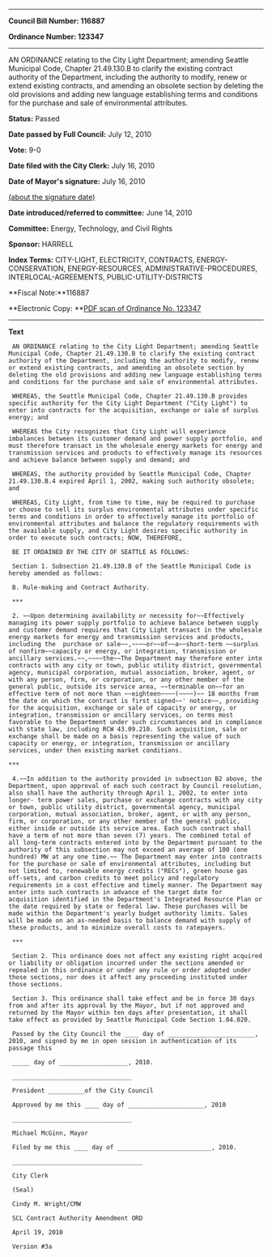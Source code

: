 

********

**Council Bill Number: 116887**
   
**Ordinance Number: 123347**
********

 AN ORDINANCE relating to the City Light Department; amending Seattle Municipal Code, Chapter 21.49.130.B to clarify the existing contract authority of the Department, including the authority to modify, renew or extend existing contracts, and amending an obsolete section by deleting the old provisions and adding new language establishing terms and conditions for the purchase and sale of environmental attributes.

**Status:** Passed
   
**Date passed by Full Council:** July 12, 2010
   
**Vote:** 9-0
   
**Date filed with the City Clerk:** July 16, 2010
   
**Date of Mayor's signature:** July 16, 2010
   
[(about the signature date)](/~public/approvaldate.htm)
   
   
   
**Date introduced/referred to committee:** June 14, 2010
   
**Committee:** Energy, Technology, and Civil Rights
   
**Sponsor:** HARRELL
   
   
**Index Terms:** CITY-LIGHT, ELECTRICITY, CONTRACTS, ENERGY-CONSERVATION, ENERGY-RESOURCES, ADMINISTRATIVE-PROCEDURES, INTERLOCAL-AGREEMENTS, PUBLIC-UTILITY-DISTRICTS

**Fiscal Note:**116887

**Electronic Copy: **[PDF scan of Ordinance No. 123347](/~archives/Ordinances/Ord_123347.pdf)

********

**Text**
   
```
 AN ORDINANCE relating to the City Light Department; amending Seattle Municipal Code, Chapter 21.49.130.B to clarify the existing contract authority of the Department, including the authority to modify, renew or extend existing contracts, and amending an obsolete section by deleting the old provisions and adding new language establishing terms and conditions for the purchase and sale of environmental attributes.

 WHEREAS, the Seattle Municipal Code, Chapter 21.49.130.B provides specific authority for the City Light Department ("City Light") to enter into contracts for the acquisition, exchange or sale of surplus energy; and

 WHEREAS the City recognizes that City Light will experience imbalances between its customer demand and power supply portfolio, and must therefore transact in the wholesale energy markets for energy and transmission services and products to effectively manage its resources and achieve balance between supply and demand; and

 WHEREAS, the authority provided by Seattle Municipal Code, Chapter 21.49.130.B.4 expired April 1, 2002, making such authority obsolete; and

 WHEREAS, City Light, from time to time, may be required to purchase or choose to sell its surplus environmental attributes under specific terms and conditions in order to effectively manage its portfolio of environmental attributes and balance the regulatory requirements with the available supply, and City Light desires specific authority in order to execute such contracts; NOW, THEREFORE,

 BE IT ORDAINED BY THE CITY OF SEATTLE AS FOLLOWS:

 Section 1. Subsection 21.49.130.B of the Seattle Municipal Code is hereby amended as follows:

 B. Rule-making and Contract Authority.

 ***

 2. ~~Upon determining availability or necessity for~~Effectively managing its power supply portfolio to achieve balance between supply and customer demand requires that City Light transact in the wholesale energy markets for energy and transmission services and products, including the  purchase or sale~~,~~~~or~~of~~a~~short-term ~~surplus of nonfirm~~capacity or energy, or integration, transmission or ancillary services.~~,~~~~the~~The Department may therefore enter into contracts with any city or town, public utility district, governmental agency, municipal corporation, mutual association, broker, agent, or with any person, firm, or corporation, or any other member of the general public, outside its service area, ~~terminable on~~for an effective term of not more than ~~eighteen~~~~(~~~~)~~ 18 months from the date on which the contract is first signed~~' notice~~, providing for the acquisition, exchange or sale of capacity or energy, or integration, transmission or ancillary services, on terms most favorable to the Department under such circumstances and in compliance with state law, including RCW 43.09.210. Such acquisition, sale or exchange shall be made on a basis representing the value of such  capacity or energy, or integration, transmission or ancillary services, under then existing market conditions.

***

 4.~~In addition to the authority provided in subsection B2 above, the Department, upon approval of each such contract by Council resolution, also shall have the authority through April 1, 2002, to enter into longer- term power sales, purchase or exchange contracts with any city or town, public utility district, governmental agency, municipal corporation, mutual association, broker, agent, or with any person, firm, or corporation, or any other member of the general public, either inside or outside its service area. Each such contract shall have a term of not more than seven (7) years. The combined total of all long-term contracts entered into by the Department pursuant to the authority of this subsection may not exceed an average of 100 (one hundred) MW at any one time.~~ The Department may enter into contracts for the purchase or sale of environmental attributes, including but not limited to, renewable energy credits ("RECs"), green house gas off-sets, and carbon credits to meet policy and regulatory requirements in a cost effective and timely manner. The Department may enter into such contracts in advance of the target date for acquisition identified in the Department's Integrated Resource Plan or the date required by state or federal law. These purchases will be made within the Department's yearly budget authority limits. Sales will be made on an as-needed basis to balance demand with supply of these products, and to minimize overall costs to ratepayers.

 ***

 Section 2. This ordinance does not affect any existing right acquired or liability or obligation incurred under the sections amended or repealed in this ordinance or under any rule or order adopted under those sections, nor does it affect any proceeding instituted under those sections.

 Section 3. This ordinance shall take effect and be in force 30 days from and after its approval by the Mayor, but if not approved and returned by the Mayor within ten days after presentation, it shall take effect as provided by Seattle Municipal Code Section 1.04.020.

 Passed by the City Council the ____ day of ________________________, 2010, and signed by me in open session in authentication of its passage this

 _____ day of ___________________, 2010.

 _________________________________

 President __________of the City Council

 Approved by me this ____ day of _____________________, 2010

 _________________________________

 Michael McGinn, Mayor

 Filed by me this ____ day of __________________________, 2010.

 ____________________________________

 City Clerk

 (Seal)

 Cindy M. Wright/CMW

 SCL Contract Authority Amendment ORD

 April 19, 2010

 Version #3a

```
